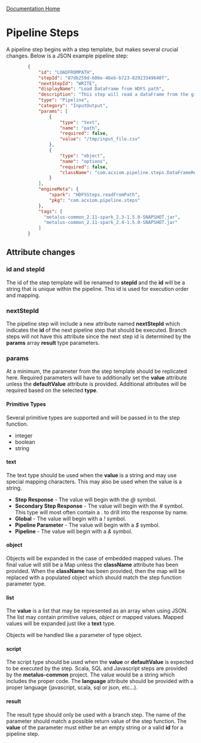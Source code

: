 [Documentation Home](readme.md)

# Pipeline Steps
A pipeline step begins with a step template, but makes several crucial changes. Below is a JSON example pipeline step:

```JSON
        {
            "id": "LOADFROMPATH",
            "stepId": "87db259d-606e-46eb-b723-82923349640f",
            "nextStepId": "WRITE",
            "displayName": "Load DataFrame from HDFS path",
            "description": "This step will read a dataFrame from the given HDFS path",
            "type": "Pipeline",
            "category": "InputOutput",
            "params": [
                {
                    "type": "text",
                    "name": "path",
                    "required": false,
                    "value": "/tmp/input_file.csv"
                },
                {
                    "type": "object",
                    "name": "options",
                    "required": false,
                    "className": "com.acxiom.pipeline.steps.DataFrameReaderOptions"
                }
            ],
            "engineMeta": {
                "spark": "HDFSSteps.readFromPath",
                "pkg": "com.acxiom.pipeline.steps"
            },
            "tags": [
              "metalus-common_2.11-spark_2.3-1.5.0-SNAPSHOT.jar",
              "metalus-common_2.11-spark_2.4-1.5.0-SNAPSHOT.jar"
            ]
        }
``` 

## Attribute changes
### id and stepId 
The id of the step template will be renamed to **stepId** and the **id** will be a string that is unique within the 
pipeline. This id is used for execution order and mapping.

### nextStepId
The pipeline step will include a new attribute named **nextStepId** which indicates the **id** of the next pipeline step
that should be executed. Branch steps will not have this attribute since the next step id is determined by the **params**
array **result** type parameters.

### params
At a minimum, the parameter from the step template should be replicated here. Required parameters will have to additionally
set the **value** attribute unless the **defaultValue** attribute is provided. Additional attributes will be required 
based on the selected **type**.

#### Primitive Types
Several primitive types are supported and will be passed in to the step function.

* integer
* boolean
* string

#### text
The text type should be used when the **value** is a string and may use special mapping characters. This may also be used 
when the value is a string.

* **Step Response** - The value will begin with the *@* symbol.
* **Secondary Step Response** - The value will begin with the *#* symbol. This type will most often contain a *.* to drill into the response by name.
* **Global** - The value will begin with a *!* symbol.
* **Pipeline Parameter** - The value will begin with a *$* symbol.
* **Pipeline** - The value will begin with a *&* symbol.

#### object
Objects will be expanded in the case of embedded mapped values. The final value will still be a Map unless the **className**
attribute has been provided. When the **className** has been provided, then the map will be replaced with a populated
object which should match the step function parameter type.

#### list
The **value** is a list that may be represented as an array when using JSON. The list may contain primitive values, 
*object* or mapped values. Mapped values will be expanded just like a **text** type.

Objects will be handled like a parameter of type object.

#### script
The script type should be used when the **value** or **defaultValue** is expected to be executed by the step. Scala, SQL 
and Javascript steps are provided by the **metalus-common** project. The value would be a string which includes the 
proper code. The **language** attribute should be provided with a proper language (javascript, scala, sql or json, etc...).

#### result
The result type should only be used with a branch step. The name of the parameter should match a possible return value
of the step function. The **value** of the parameter must either be an empty string or a valid **id** for a pipeline step.
